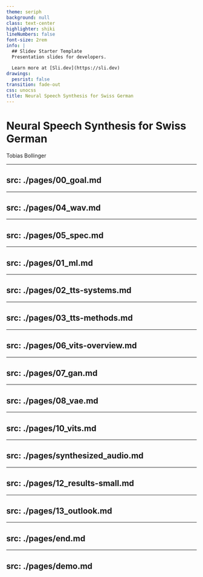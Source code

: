 ```yaml
---
theme: seriph
background: null
class: text-center
highlighter: shiki
lineNumbers: false
font-size: 2rem
info: |
  ## Slidev Starter Template
  Presentation slides for developers.

  Learn more at [Sli.dev](https://sli.dev)
drawings:
  pesrist: false
transition: fade-out
css: unocss
title: Neural Speech Synthesis for Swiss German
---
```


# Neural Speech Synthesis for Swiss German

Tobias Bollinger

---
src: ./pages/00_goal.md
---

---
src: ./pages/04_wav.md
---

---
src: ./pages/05_spec.md
---

---
src: ./pages/01_ml.md
---

---
src: ./pages/02_tts-systems.md
---

---
src: ./pages/03_tts-methods.md
---

---
src: ./pages/06_vits-overview.md
---

---
src: ./pages/07_gan.md
---

---
src: ./pages/08_vae.md
---

---
src: ./pages/10_vits.md
---

---
src: ./pages/synthesized_audio.md
---

---
src: ./pages/12_results-small.md
---

---
src: ./pages/13_outlook.md
--- 

---
src: ./pages/end.md
---

---
src: ./pages/demo.md
---
